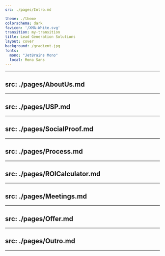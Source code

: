 ```yaml
---
src: ./pages/Intro.md

theme: ./theme
colorschema: dark
favicon: '/XMA-White.svg'
transition: my-transition
title: Lead Generation Solutions
layout: cover
background: /gradient.jpg
fonts:
  mono: "JetBrains Mono"
  local: Mona Sans
---
```


---
src: ./pages/AboutUs.md
---

---
src: ./pages/USP.md
---

---
src: ./pages/SocialProof.md
---

---
src: ./pages/Process.md
---

---
src: ./pages/ROICalculator.md
---

<!-- --- -->
<!-- src: ./pages/Clients.md -->
<!-- --- -->

---
src: ./pages/Meetings.md
---

---
src: ./pages/Offer.md
---

---
src: ./pages/Outro.md
---

---
